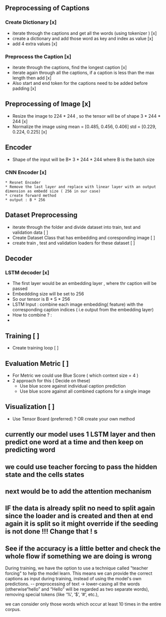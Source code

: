
## Preprocessing of Captions 

### Create Dictionary  [x] 
 * iterate through the captions and get all the words (using tokenizer ) [x]
 * create a dictionary and add those word as key and index as value [x]
 * add 4 extra values <unk> <pad> <end> <start> [x]

### Preprocess the Caption [x]
 * iterate through the captions, find the longest caption [x]
 * iterate again through all the captions, if a caption is less than the max length then add <pad> [x]
 * Also start and end token for the captions need to be added before padding [x]

## Preprocessing of Image [x]

 * Resize the image to 224 * 244 , so the tensor will be of shape 3 * 244 * 244 [x]
 * Normalize the image using mean = [0.485, 0.456, 0.406]
                             std = [0.229, 0.224, 0.225]  [x]

## Encoder
* Shape of the input will be B* 3 * 244 * 244 where B is the batch size 
 ### CNN Encoder [x]
    * Resnet Encoder 
    * Remove the last layer and replace with linear layer with an output dimension as embedd size ( 256 in our case)
    * create forward method 
    * output : B * 256 

## Dataset Preprocessing 
 * iterate through the folder and divide dataset into train, test and validation data [ ]
 * Create Dataset Class that has embedding and coresponding image [ ]
 * create train , test and validation loaders for these dataset [ ]

## Decoder 

### LSTM decoder [x]
 * The first layer would be an embedding layer , where thr caption will be passed 
 * Embeddding size will be set to 256 
 * So our tensor is B * S * 256 
 * LSTM Input : combine each image embedding( feature) with the corresponding caption indices ( i.e output from the embedding layer)
 * How to combine ? : 
 *

## Training  [ ]
* Create training loop [ ]

## Evaluation Metric [ ]
* For Metric we could use Blue Score ( which context size = 4 ) 
* 2 approach for this  ( Decide on these)
    * Use blue score against individual caption prediction 
    * Use blue score against all combined captions for a single image 

## Visualization [ ]
* Use Tensor Board (preferred) ? OR create your own method 


## currently our model uses 1 LSTM layer and then predict one word at a time and then keep on predicting word 
## we could use teacher forcing to pass the hidden state and the cells states 
## next would be to add the attention mechanism 




## IF the data is already split no need to split again since the loader and is created and then at end again it is split so it might override if the seeding is not done !!! Change that ! s

## See if the accuracy is a little better and check the whole flow if something we are doing is wrong 


During training, we have the option to use a technique called "teacher forcing" to help the model learn. This means we can provide the correct captions as input during training, instead of using the model's own predictions.
-- preprocessing of text -> lower-casing all the words (otherwise“hello” and “Hello” will be regarded as two separate words), removing special tokens (like ‘%’, ‘$’, ‘#’, etc.), 


we can consider only those words which occur at least 10 times in the entire corpus.


